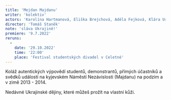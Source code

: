```yaml
---
title: 'Mejdan Majdanu'
writer: 'kolektiv'
actors: 'Karolína Hartmanová, Eliška Brejchová, Adéla Fejková, Klára Urbanová, Klára Valášková, Marie Rezlerová, Michal Hauf, Marek Pilař a další...'
director: 'Tomáš Staněk'
note: 'sláva Ukrajině!'
premiere: '9.7.2022'
reruns:
  -
    date: '29.10.2022'
    time: '22:00'
    place: 'Festival studentských divadel v Celetné'
---    
```

Koláž autentických výpovědí studentů, demonstrantů, přímých účastníků a svědků událostí na kyjevském Náměstí Nezávislosti (Majdanu) na podzim a v zimě 2013 - 2014.

Nedávné Ukrajinské dějiny, které můžeš prožít na vlastní kůži.
